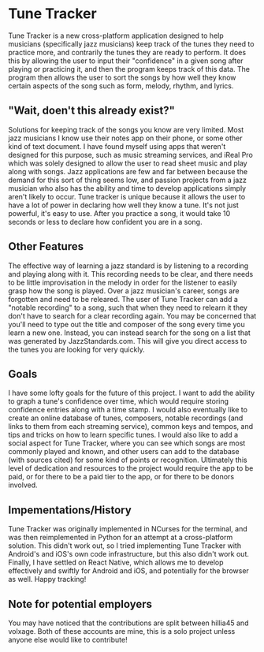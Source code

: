 # Tune Tracker
Tune Tracker is a new cross-platform application designed to help musicians (specifically jazz musicians) keep track of the tunes they need to practice more, and contrarily the tunes they are ready to perform. It does this by allowing the user to input their "confidence" in a given song after playing or practicing it, and then the program keeps track of this data. The program then allows the user to sort the songs by how well they know certain aspects of the song such as form, melody, rhythm, and lyrics.
## "Wait, doen't this already exist?"
Solutions for keeping track of the songs you know are very limited. Most jazz musicians I know use their notes app on their phone, or some other kind of text document. I have found myself using apps that weren't designed for this purpose, such as music streaming services, and iReal Pro which was solely designed to allow the user to read sheet music and play along with songs. Jazz applications are few and far between because the demand for this sort of thing seems low, and passion projects from a jazz musician who also has the ability and time to develop applications simply aren't likely to occur.
Tune tracker is unique because it allows the user to have a lot of power in declaring how well they know a tune. It's not just powerful, it's easy to use. After you practice a song, it would take 10 seconds or less to declare how confident you are in a song.
## Other Features
The effective way of learning a jazz standard is by listening to a recording and playing along with it. This recording needs to be clear, and there needs to be little improvisation in the melody in order for the listener to easily grasp how the song is played. Over a jazz musician's career, songs are forgotten and need to be releared. The user of Tune Tracker can add a "notable recording" to a song, such that when they need to relearn it they don't have to search for a clear recording again.
You may be concerned that you'll need to type out the title and composer of the song every time you learn a new one. Instead, you can instead search for the song on a list that was generated by JazzStandards.com. This will give you direct access to the tunes you are looking for very quickly.
## Goals
I have some lofty goals for the future of this project. I want to add the ability to graph a tune's confidence over time, which would require storing confidence entries along with a time stamp. I would also eventually like to create an online database of tunes, composers, notable recordings (and links to them from each streaming service), common keys and tempos, and tips and tricks on how to learn specific tunes. I would also like to add a social aspect for Tune Tracker, where you can see which songs are most commonly played and known, and other users can add to the database (with sources cited) for some kind of points or recognition. Ultimately this level of dedication and resources to the project would require the app to be paid, or for there to be a paid tier to the app, or for there to be donors involved.
## Impementations/History
Tune Tracker was originally implemented in NCurses for the terminal, and was then reimplemented in Python for an attempt at a cross-platform solution. This didn't work out, so I tried implementing Tune Tracker with Android's and iOS's own code infrastructure, but this also didn't work out. Finally, I have settled on React Native, which allows me to develop effectively and swiftly for Android and iOS, and potentially for the browser as well.
Happy tracking!

## Note for potential employers
You may have noticed that the contributions are split between hillia45 and volxage. Both of these accounts are mine, this is a solo project unless anyone else would like to contribute!
